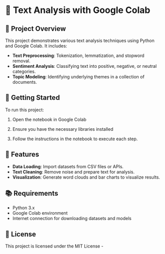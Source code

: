 # 🧠 Text Analysis with Google Colab
## 📌 Project Overview
This project demonstrates various text analysis techniques using Python and Google Colab. It includes:
- **Text Preprocessing**: Tokenization, lemmatization, and stopword removal.
- **Sentiment Analysis**: Classifying text into positive, negative, or neutral categories.
- **Topic Modeling**: Identifying underlying themes in a collection of documents.
## 🚀 Getting Started
To run this project:
1. Open the notebook in Google Colab

2. Ensure you have the necessary libraries installed 

3. Follow the instructions in the notebook to execute each step.
## 🧪 Features
- **Data Loading**: Import datasets from CSV files or APIs.
- **Text Cleaning**: Remove noise and prepare text for analysis.
- **Visualization**: Generate word clouds and bar charts to visualize results.
## 📚 Requirements
- Python 3.x
- Google Colab environment
- Internet connection for downloading datasets and models
## 📄 License
This project is licensed under the MIT License -
